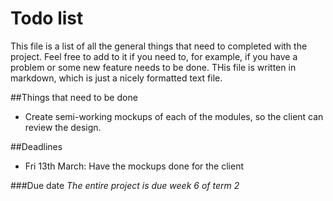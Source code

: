 # Todo list

This file is a list of all the general things that need to completed with the project. Feel free to add to it if you need to, for example, if you have a problem or some new feature needs to be done. THis file is written in markdown, which is just a nicely formatted text file. 

##Things that need to be done
- Create semi-working mockups of each of the modules, so the client can review the design. 

##Deadlines
- Fri 13th March: Have the mockups done for the client

###Due date
*The entire project is due week 6 of term 2*
